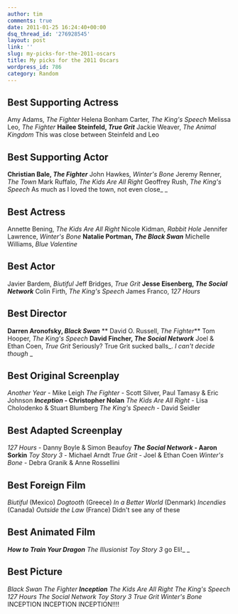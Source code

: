 ```yaml
---
author: tim
comments: true
date: 2011-01-25 16:24:40+00:00
dsq_thread_id: '276928545'
layout: post
link: ''
slug: my-picks-for-the-2011-oscars
title: My picks for the 2011 Oscars
wordpress_id: 786
category: Random
---
```


## Best Supporting Actress

Amy Adams, _The Fighter_ Helena Bonham Carter, _The King's Speech_ Melissa
Leo, _The Fighter_ **Hailee Steinfeld, _True Grit_** Jackie Weaver, _The
Animal Kingdom_ This was close between Steinfeld and Leo

## Best Supporting Actor

**Christian Bale, _The Fighter_** John Hawkes, _Winter's Bone_ Jeremy Renner, _The Town_ Mark Ruffalo, _The Kids Are All Right_ Geoffrey Rush, _The King's Speech_ As much as I loved the town, not even close_ _

## Best Actress

Annette Bening, _The Kids Are All Right_ Nicole Kidman, _Rabbit Hole_ Jennifer
Lawrence, _Winter's Bone_ **Natalie Portman, _The Black Swan_** Michelle
Williams, _Blue Valentine_

## Best Actor

Javier Bardem, _Biutiful_ Jeff Bridges, _True Grit_ **Jesse Eisenberg, _The
Social Network_** Colin Firth, _The King's Speech_ James Franco, _127 Hours_

## Best Director

**Darren Aronofsky, _Black Swan_** ** David O. Russell, _The Fighter_** Tom Hooper, _The King's Speech_ **David Fincher, _The Social Network_** Joel &amp; Ethan Coen, _True Grit_ Seriously? True Grit sucked balls_. _I can't decide though_ _

## Best Original Screenplay

_Another Year_ \- Mike Leigh _The Fighter_ \- Scott Silver, Paul Tamasy &amp;
Eric Johnson **_Inception_ \- Christopher Nolan** _The Kids Are All Right_ \-
Lisa Cholodenko &amp; Stuart Blumberg _The King's Speech_ \- David Seidler

## Best Adapted Screenplay

_127 Hours_ \- Danny Boyle &amp; Simon Beaufoy **_The Social Network_ \- Aaron
Sorkin** _Toy Story 3_ \- Michael Arndt _True Grit_ \- Joel &amp; Ethan Coen
_Winter's Bone_ \- Debra Granik &amp; Anne Rossellini

## Best Foreign Film

_Biutiful_ (Mexico) _Dogtooth_ (Greece) _In a Better World_ (Denmark)
_Incendies_ (Canada) _Outside the Law_ (France) Didn't see any of these

## Best Animated Film

**_How to Train Your Dragon_** _The Illusionist_ _Toy Story 3_ go Eli!_ _

## Best Picture

_Black Swan_ _The Fighter_ **_Inception_** _The Kids Are All Right_ _The
King's Speech_ _127 Hours_ _The Social Network_ _Toy Story 3_ _True Grit_
_Winter's Bone_ INCEPTION INCEPTION INCEPTION!!!!